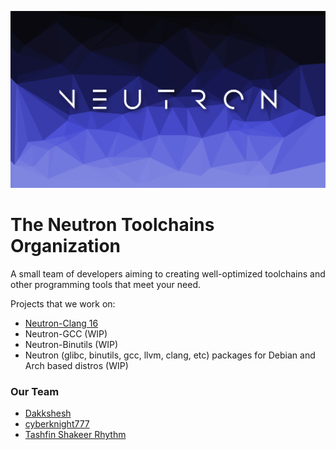 ![Neutron-Toolchains](https://github.com/Neutron-Toolchains/.github/blob/main/logo.jpg)

The Neutron Toolchains Organization
===================================
A small team of developers aiming to creating well-optimized toolchains and other programming tools that meet your need.

Projects that we work on:

- [Neutron-Clang 16](https://gitlab.com/dakkshesh07/neutron-clang)
- Neutron-GCC (WIP)
- Neutron-Binutils (WIP)
- Neutron (glibc, binutils, gcc, llvm, clang, etc) packages for Debian and Arch based distros (WIP)

### Our Team

- [Dakkshesh](https://github.com/dakkshesh07)
- [cyberknight777](https://github.com/cyberknight777)
- [Tashfin Shakeer Rhythm](https://github.com/Tashar02)